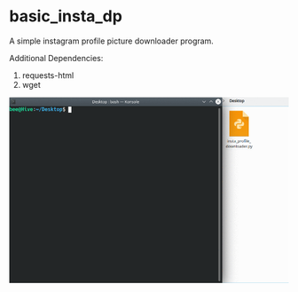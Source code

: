 # basic_insta_dp
A simple instagram profile picture downloader program.

Additional Dependencies:
  1. requests-html 
  2. wget
  
![](1608439001415.gif)
